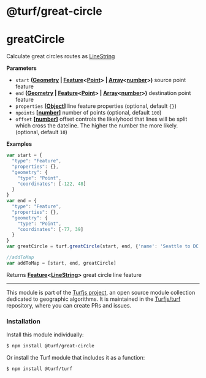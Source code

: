 # @turf/great-circle

# greatCircle

Calculate great circles routes as [LineString](http://geojson.org/geojson-spec.html#linestring)

**Parameters**

-   `start` **([Geometry](http://geojson.org/geojson-spec.html#geometry) \| [Feature](http://geojson.org/geojson-spec.html#feature-objects)&lt;[Point](http://geojson.org/geojson-spec.html#point)> | [Array](https://developer.mozilla.org/en-US/docs/Web/JavaScript/Reference/Global_Objects/Array)&lt;[number](https://developer.mozilla.org/en-US/docs/Web/JavaScript/Reference/Global_Objects/Number)>)** source point feature
-   `end` **([Geometry](http://geojson.org/geojson-spec.html#geometry) \| [Feature](http://geojson.org/geojson-spec.html#feature-objects)&lt;[Point](http://geojson.org/geojson-spec.html#point)> | [Array](https://developer.mozilla.org/en-US/docs/Web/JavaScript/Reference/Global_Objects/Array)&lt;[number](https://developer.mozilla.org/en-US/docs/Web/JavaScript/Reference/Global_Objects/Number)>)** destination point feature
-   `properties` **\[[Object](https://developer.mozilla.org/en-US/docs/Web/JavaScript/Reference/Global_Objects/Object)]** line feature properties (optional, default `{}`)
-   `npoints` **\[[number](https://developer.mozilla.org/en-US/docs/Web/JavaScript/Reference/Global_Objects/Number)]** number of points (optional, default `100`)
-   `offset` **\[[number](https://developer.mozilla.org/en-US/docs/Web/JavaScript/Reference/Global_Objects/Number)]** offset controls the likelyhood that lines will
    be split which cross the dateline. The higher the number the more likely. (optional, default `10`)

**Examples**

```javascript
var start = {
  "type": "Feature",
  "properties": {},
  "geometry": {
    "type": "Point",
    "coordinates": [-122, 48]
  }
}
var end = {
  "type": "Feature",
  "properties": {},
  "geometry": {
    "type": "Point",
    "coordinates": [-77, 39]
  }
}
var greatCircle = turf.greatCircle(start, end, {'name': 'Seattle to DC'});

//addToMap
var addToMap = [start, end, greatCircle]
```

Returns **[Feature](http://geojson.org/geojson-spec.html#feature-objects)&lt;[LineString](http://geojson.org/geojson-spec.html#linestring)>** great circle line feature

<!-- This file is automatically generated. Please don't edit it directly:
if you find an error, edit the source file (likely index.js), and re-run
./scripts/generate-readmes in the turf project. -->

---

This module is part of the [Turfjs project](http://turfjs.org/), an open source
module collection dedicated to geographic algorithms. It is maintained in the
[Turfjs/turf](https://github.com/Turfjs/turf) repository, where you can create
PRs and issues.

### Installation

Install this module individually:

```sh
$ npm install @turf/great-circle
```

Or install the Turf module that includes it as a function:

```sh
$ npm install @turf/turf
```
